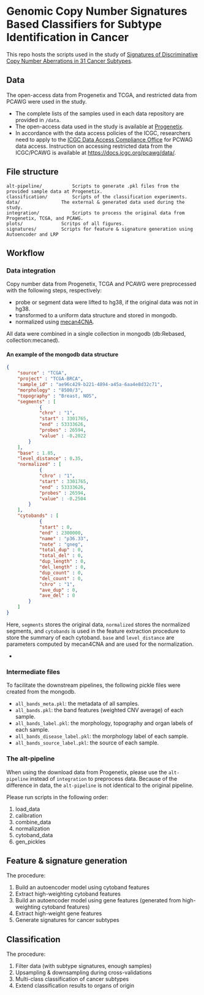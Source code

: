 # Genomic Copy Number Signatures Based Classifiers for Subtype Identification in Cancer

This repo hosts the scripts used in the study of [Signatures of Discriminative Copy Number Aberrations in 31 Cancer Subtypes](https://www.frontiersin.org/articles/10.3389/fgene.2021.654887/abstract).

## Data 
The open-access data from Progenetix and TCGA, and restricted data from PCAWG were used in the study.

 - The complete lists of the samples used in each data repository are provided in ```/data```.
 - The open-access data used in the study is available at [Progenetix](https://progenetix.org/progenetix-cohorts/gao-2021-signatures/).
 - In accordance with the data access policies of the ICGC, researchers need to apply to the [ICGC Data Access Compliance Office](http://icgc.org/daco) for PCWAG data access. Instruction on accessing restricted data from the ICGC/PCAWG is available at https://docs.icgc.org/pcawg/data/.


## File structure

```
alt-pipeline/			Scripts to generate .pkl files from the provided sample data at Progenetix.
classification/			Scripts of the classification experiments.
data/				The external & generated data used during the study.
integration/			Scripts to process the original data from Progenetix, TCGA, and PCAWG.
plots/				Scritps of all figures.
signatures/			Scripts for feature & signature generation using Autoencoder and LRP
```

## Workflow

### Data integration 
Copy number data from Progenetix, TCGA and PCAWG were preprocessed with the following steps, respectively:

- probe or segment data were lifted to hg38, if the original data was not in hg38.
- transformed to a uniform data structure and stored in mongodb.
- normalized using [mecan4CNA](https://github.com/baudisgroup/mecan4cna).

All data were combined in a single collection in mongodb (db:Rebased, collection:mecaned).

#### An example of the mongodb data structure 
```json
{
    "source" : "TCGA",
    "project" : "TCGA-BRCA",
    "sample_id" : "ae96c429-b221-4894-a45a-6aa4e8d32c71",
    "morphology" : "8500/3",
    "topography" : "Breast, NOS",
    "segments" : [
            {
            "chro" : "1",
            "start" : 3301765,
            "end" : 53333626,
            "probes" : 26594,
            "value" : -0.2022
        }
    ],
    "base" : 1.85,
    "level_distance" : 0.35,
    "normalized" : [
            {
            "chro" : "1",
            "start" : 3301765,
            "end" : 53333626,
            "probes" : 26594,
            "value" : -0.2504
        }
    ],
    "cytobands" : [
            {
            "start" : 0,
            "end" : 2300000,
            "name" : "p36.33",
            "note" : "gneg",
            "total_dup" : 0,
            "total_del" : 0,
            "dup_length" : 0,
            "del_length" : 0,
            "dup_count" : 0,
            "del_count" : 0,
            "chro" : "1",
            "ave_dup" : 0,
            "ave_del" : 0
        }
    ]
}
```
Here, `segments` stores the original data, `normalized` stores the normalized segments, and `cytobands` is used in the feature extraction procedure to store the summary of each cytoband. `base` and `level_distance` are parameters computed by mecan4CNA and are used for the normalization.

+

### Intermediate files
To facilitate the downstream pipelines, the following pickle files were created from the mongodb.

- `all_bands_meta.pkl`: the metadata of all samples.
- `all_bands.pkl`: the band features (weighted CNV average) of each sample.
- `all_bands_label.pkl`: the morphology, topography and organ labels of each sample.
- `all_bands_disease_label.pkl`: the morphology label of each sample.
- `all_bands_source_label.pkl`: the source of each sample.

### The alt-pipeline
When using the download data from Progenetix, please use the `alt-pipeline` instead of `integration` to preprocess data. Because of the difference in data, the `alt-pipeline` is not identical to the original pipeline.

Please run scripts in the following order:

1. load_data
2. calibration
3. combine_data
4. normalization
5. cytoband_data
6. gen_pickles

## Feature & signature generation
The procedure:

1. Build an autoencoder model using cytoband features
2. Extract high-weighting cytoband features
3. Build an autoencoder model using gene features (generated from high-weighting cytoband features)
4. Extract high-weight gene features
5. Generate signatures for cancer subtypes

## Classification
The procedure:

1. Filter data (with subtype signatures, enough samples)
2. Upsampling & downsampling during cross-validations
3. Multi-class classification of cancer subtypes
4. Extend classification results to organs of origin
